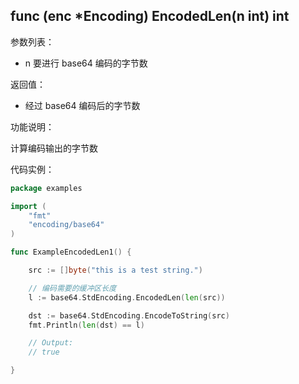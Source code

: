 ## func (enc *Encoding) EncodedLen(n int) int

参数列表：

- n 要进行 base64 编码的字节数

返回值：

- 经过 base64 编码后的字节数

功能说明：

计算编码输出的字节数

代码实例：

```go
package examples

import (
    "fmt"
    "encoding/base64"
)

func ExampleEncodedLen1() {

    src := []byte("this is a test string.")

    // 编码需要的缓冲区长度
    l := base64.StdEncoding.EncodedLen(len(src))

    dst := base64.StdEncoding.EncodeToString(src)
    fmt.Println(len(dst) == l)

    // Output:
    // true

}
```
